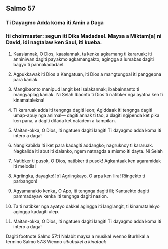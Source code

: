 Salmo 57
--------

### Ti Dayagmo Adda koma iti Amin a Daga

### Iti choirmaster: segun iti Dika Madadael. Maysa a Miktam[a] ni David, idi nagtalaw ken Saul, iti kueba.

1. Kaasiannak, O Dios, kaasiannak, ta kenka agkamang ti kararuak;
   iti anniniwan dagiti payakmo agkamangakto, agingga a lumabas dagiti bagyo ti pannakadadael.
2. Agpukkawak iti Dios a Kangatuan, iti Dios a mangtungpal iti panggepna para kaniak.
3. Mangibaonto manipud langit ket isalakannak;
   ibabainnanto ti mangyaplag kaniak. Ni Selah
   Ibaonto ti Dios ti natibker nga ayatna ken ti kinamatalekna!

4. Ti kararuak adda iti tengnga dagiti leon;     Agiddaak iti tengnga dagiti umap-apuy nga animal—
   dagiti annak ti tao, a dagiti ngipenda ket pika ken pana, a dagiti dilada ket natadem a kampilan.

5. Maitan-okka, O Dios, iti ngatuen dagiti langit!
   Ti dayagmo adda koma iti intero a daga!

6. Nangikabilda iti iket para kadagiti addangko;
   nagruknoy ti kararuak.
   Nagkalida iti abut iti dalanko, ngem natnagda a mismo iti dayta. Ni Selah
7. Natibker ti pusok, O Dios, natibker ti pusok!
   Agkantaak ken agaramidak iti melodia!
8. Agriingka, dayagko![b]
   Agriingkayo, O arpa ken lira!
   Riingekto ti parbangon!
9. Agyamanakto kenka, O Apo, iti tengnga dagiti ili;
   Kantaekto dagiti pammadayaw kenka iti tengnga dagiti nasion.
10. Ta ti natibker nga ayatyo dakkel agingga iti langlangit, ti kinamatalekyo agingga kadagiti ulep.

11. Maitan-okka, O Dios, iti ngatuen dagiti langit!
    Ti dayagmo adda koma iti intero a daga!

Dagiti footnote
Salmo 57:1 Nalabit maysa a musikal wenno liturhikal a termino
Salmo 57:8 Wenno *sibubukel a kinataok*